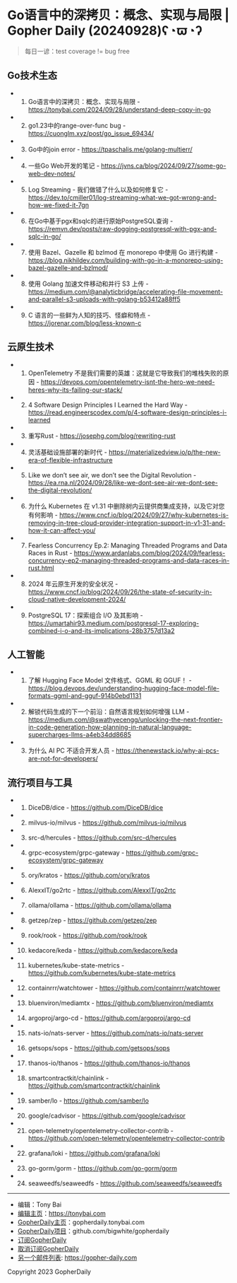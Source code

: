 # Go语言中的深拷贝：概念、实现与局限 | Gopher Daily (20240928)ʕ◔ϖ◔ʔ

>每日一谚：test coverage != bug free

## Go技术生态


- 1. Go语言中的深拷贝：概念、实现与局限 - https://tonybai.com/2024/09/28/understand-deep-copy-in-go

- 2. go1.23中的range-over-func bug - https://cuonglm.xyz/post/go_issue_69434/

- 3. Go中的join error - https://tpaschalis.me/golang-multierr/

- 4. 一些Go Web开发的笔记 - https://jvns.ca/blog/2024/09/27/some-go-web-dev-notes/

- 5. Log Streaming - 我们做错了什么以及如何修复它 - https://dev.to/cmiller01/log-streaming-what-we-got-wrong-and-how-we-fixed-it-7gn

- 6. 在Go中基于pgx和sqlc的进行原始PostgreSQL查询 - https://remvn.dev/posts/raw-dogging-postgresql-with-pgx-and-sqlc-in-go/

- 7. 使用 Bazel、Gazelle 和 bzlmod 在 monorepo 中使用 Go 进行构建 - https://blog.nikhildev.com/building-with-go-in-a-monorepo-using-bazel-gazelle-and-bzlmod/

- 8. 使用 Golang 加速文件移动和并行 S3 上传 - https://medium.com/@analyticbridge/accelerating-file-movement-and-parallel-s3-uploads-with-golang-b53412a88ff5

- 9. C 语言的一些鲜为人知的技巧、怪癖和特点 - https://jorenar.com/blog/less-known-c


## 云原生技术


- 1. OpenTelemetry 不是我们需要的英雄：这就是它导致我们的堆栈失败的原因 - https://devops.com/opentelemetry-isnt-the-hero-we-need-heres-why-its-failing-our-stack/

- 2. 4 Software Design Principles I Learned the Hard Way - https://read.engineerscodex.com/p/4-software-design-principles-i-learned

- 3. 重写Rust - https://josephg.com/blog/rewriting-rust

- 4. 灵活基础设施部署的新时代 - https://materializedview.io/p/the-new-era-of-flexible-infrastructure

- 5. Like we don’t see air, we don’t see the Digital Revolution - https://ea.rna.nl/2024/09/28/like-we-dont-see-air-we-dont-see-the-digital-revolution/

- 6. 为什么 Kubernetes 在 v1.31 中删除树内云提供商集成支持，以及它对您有何影响 - https://www.cncf.io/blog/2024/09/27/why-kubernetes-is-removing-in-tree-cloud-provider-integration-support-in-v1-31-and-how-it-can-affect-you/

- 7. Fearless Concurrency Ep.2: Managing Threaded Programs and Data Races in Rust - https://www.ardanlabs.com/blog/2024/09/fearless-concurrency-ep2-managing-threaded-programs-and-data-races-in-rust.html

- 8. 2024 年云原生开发的安全状况 - https://www.cncf.io/blog/2024/09/26/the-state-of-security-in-cloud-native-development-2024/

- 9. PostgreSQL 17：探索组合 I/O 及其影响 - https://umartahir93.medium.com/postgresql-17-exploring-combined-i-o-and-its-implications-28b3757d13a2


## 人工智能


- 1. 了解 Hugging Face Model 文件格式、GGML 和 GGUF！ - https://blog.devops.dev/understanding-hugging-face-model-file-formats-ggml-and-gguf-914b0ebd1131

- 2. 解锁代码生成的下一个前沿：自然语言规划如何增强 LLM - https://medium.com/@swathyecengg/unlocking-the-next-frontier-in-code-generation-how-planning-in-natural-language-supercharges-llms-a4eb34dd8685

- 3. 为什么 AI PC 不适合开发人员 - https://thenewstack.io/why-ai-pcs-are-not-for-developers/


## 流行项目与工具


- 1. DiceDB/dice - https://github.com/DiceDB/dice

- 2. milvus-io/milvus - https://github.com/milvus-io/milvus

- 3. src-d/hercules - https://github.com/src-d/hercules

- 4. grpc-ecosystem/grpc-gateway - https://github.com/grpc-ecosystem/grpc-gateway

- 5. ory/kratos - https://github.com/ory/kratos

- 6. AlexxIT/go2rtc - https://github.com/AlexxIT/go2rtc

- 7. ollama/ollama - https://github.com/ollama/ollama

- 8. getzep/zep - https://github.com/getzep/zep

- 9. rook/rook - https://github.com/rook/rook

- 10. kedacore/keda - https://github.com/kedacore/keda

- 11. kubernetes/kube-state-metrics - https://github.com/kubernetes/kube-state-metrics

- 12. containrrr/watchtower - https://github.com/containrrr/watchtower

- 13. bluenviron/mediamtx - https://github.com/bluenviron/mediamtx

- 14. argoproj/argo-cd - https://github.com/argoproj/argo-cd

- 15. nats-io/nats-server - https://github.com/nats-io/nats-server

- 16. getsops/sops - https://github.com/getsops/sops

- 17. thanos-io/thanos - https://github.com/thanos-io/thanos

- 18. smartcontractkit/chainlink - https://github.com/smartcontractkit/chainlink

- 19. samber/lo - https://github.com/samber/lo

- 20. google/cadvisor - https://github.com/google/cadvisor

- 21. open-telemetry/opentelemetry-collector-contrib - https://github.com/open-telemetry/opentelemetry-collector-contrib

- 22. grafana/loki - https://github.com/grafana/loki

- 23. go-gorm/gorm - https://github.com/go-gorm/gorm

- 24. seaweedfs/seaweedfs - https://github.com/seaweedfs/seaweedfs


----

- 编辑：Tony Bai
- [编辑主页](https://tonybai.com)：https://tonybai.com
- [GopherDaily主页](https://gopherdaily.tonybai.com)：gopherdaily.tonybai.com
- [GopherDaily项目](https://github.com/bigwhite/gopherdaily)：github.com/bigwhite/gopherdaily
- [订阅GopherDaily](https://gopherdaily.tonybai.com/subscribe)
- [取消订阅GopherDaily](https://gopherdaily.tonybai.com/unsubscribe)
- [另一个邮件列表](https://gopher-daily.com): https://gopher-daily.com

Copyright 2023 GopherDaily
